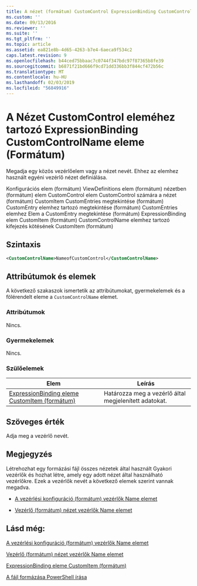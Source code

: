 ```yaml
---
title: A nézet (formátum) CustomControl ExpressionBinding CustomControlName eleme |} A Microsoft Docs
ms.custom: ''
ms.date: 09/13/2016
ms.reviewer: ''
ms.suite: ''
ms.tgt_pltfrm: ''
ms.topic: article
ms.assetid: ea821e8b-4d65-4263-b7e4-6aeca9f534c2
caps.latest.revision: 9
ms.openlocfilehash: b44ced75bbaac7c0744f347bdc97f87365b8fe39
ms.sourcegitcommit: b6871f21bd666f9cd71dd336bb3f844cf472b56c
ms.translationtype: MT
ms.contentlocale: hu-HU
ms.lasthandoff: 02/03/2019
ms.locfileid: "56849916"
---
```

# <a name="customcontrolname-element-for-expressionbinding-for-customcontrol-for-view-format"></a>A Nézet CustomControl eleméhez tartozó ExpressionBinding CustomControlName eleme (Formátum)

Megadja egy közös vezérlőelem vagy a nézet nevét. Ehhez az elemhez használt egyéni vezérlő nézet definiálása.

Konfigurációs elem (formátum) ViewDefinitions elem (formátum) nézetben (formátum) elem CustomControl elem CustomControl számára a nézet (formátum) CustomItem CustomEntries megtekintése (formátum) CustomEntry elemhez tartozó megtekintése (formátum) CustomEntries elemhez Elem a CustomEntry megtekintése (formátum) ExpressionBinding elem CustomItem (formátum) CustomControlName elemhez tartozó kifejezés kötésének CustomItem (formátum)

## <a name="syntax"></a>Szintaxis

```xml
<CustomControlName>NameofCustomControl</CustomControlName>
```

## <a name="attributes-and-elements"></a>Attribútumok és elemek

A következő szakaszok ismertetik az attribútumokat, gyermekelemek és a fölérendelt eleme a `CustomControlName` elemet.

### <a name="attributes"></a>Attribútumok

Nincs.

### <a name="child-elements"></a>Gyermekelemek

Nincs.

### <a name="parent-elements"></a>Szülőelemek

|Elem|Leírás|
|-------------|-----------------|
|[ExpressionBinding eleme CustomItem (formátum)](./expressionbinding-element-for-customitem-for-controls-for-configuration-format.md)|Határozza meg a vezérlő által megjelenített adatokat.|

## <a name="text-value"></a>Szöveges érték

Adja meg a vezérlő nevét.

## <a name="remarks"></a>Megjegyzés

Létrehozhat egy formázási fájl összes nézetek által használt Gyakori vezérlők és hozhat létre, amely egy adott nézet által használható vezérlőkre. Ezek a vezérlők nevét a következő elemek szerint vannak megadva.

- [A vezérlési konfiguráció (formátum) vezérlők Name elemet](./name-element-for-control-for-controls-for-configuration-format.md)

- [Vezérlő (formátum) nézet vezérlők Name elemet](./name-element-for-control-for-controls-for-view-format.md)

## <a name="see-also"></a>Lásd még:

[A vezérlési konfiguráció (formátum) vezérlők Name elemet](./name-element-for-control-for-controls-for-configuration-format.md)

[Vezérlő (formátum) nézet vezérlők Name elemet](./name-element-for-control-for-controls-for-view-format.md)

[ExpressionBinding eleme CustomItem (formátum)](./expressionbinding-element-for-customitem-for-controls-for-configuration-format.md)

[A fájl formázása PowerShell írása](./writing-a-powershell-formatting-file.md)
